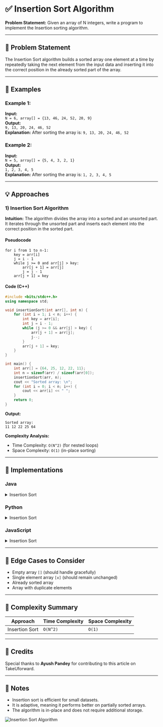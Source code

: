 # ✅ Insertion Sort Algorithm

**Problem Statement:** Given an array of N integers, write a program to implement the Insertion sorting algorithm.

---

## 📌 Problem Statement

The Insertion Sort algorithm builds a sorted array one element at a time by repeatedly taking the next element from the input data and inserting it into the correct position in the already sorted part of the array.

---

## 🧪 Examples

### Example 1:
**Input:**  
`N = 6, array[] = {13, 46, 24, 52, 20, 9}`  
**Output:**  
`9, 13, 20, 24, 46, 52`  
**Explanation:** After sorting the array is: `9, 13, 20, 24, 46, 52`

### Example 2:
**Input:**  
`N = 5, array[] = {5, 4, 3, 2, 1}`  
**Output:**  
`1, 2, 3, 4, 5`  
**Explanation:** After sorting the array is: `1, 2, 3, 4, 5`

---

## 💡 Approaches

### 1) Insertion Sort Algorithm

**Intuition:** The algorithm divides the array into a sorted and an unsorted part. It iterates through the unsorted part and inserts each element into the correct position in the sorted part.

#### Pseudocode
```
for i from 1 to n-1:
    key = arr[i]
    j = i - 1
    while j >= 0 and arr[j] > key:
        arr[j + 1] = arr[j]
        j = j - 1
    arr[j + 1] = key
```

#### Code (C++)
```cpp
#include <bits/stdc++.h>
using namespace std;

void insertionSort(int arr[], int n) {
    for (int i = 1; i < n; i++) {
        int key = arr[i];
        int j = i - 1;
        while (j >= 0 && arr[j] > key) {
            arr[j + 1] = arr[j];
            j--;
        }
        arr[j + 1] = key;
    }
}

int main() {
    int arr[] = {64, 25, 12, 22, 11};
    int n = sizeof(arr) / sizeof(arr[0]);
    insertionSort(arr, n);
    cout << "Sorted array: \n";
    for (int i = 0; i < n; i++) {
        cout << arr[i] << " ";
    }
    return 0;
}
```

**Output:**
```
Sorted array: 
11 12 22 25 64
```

**Complexity Analysis:**
- Time Complexity: `O(N^2)` (for nested loops)
- Space Complexity: `O(1)` (in-place sorting)

---

## 🧷 Implementations

### Java

<details>
<summary>Insertion Sort</summary>

```java
public class Main {
    static void insertionSort(int[] arr) {
        int n = arr.length;
        for (int i = 1; i < n; i++) {
            int key = arr[i];
            int j = i - 1;
            while (j >= 0 && arr[j] > key) {
                arr[j + 1] = arr[j];
                j--;
            }
            arr[j + 1] = key;
        }
    }

    public static void main(String[] args) {
        int[] arr = {64, 25, 12, 22, 11};
        insertionSort(arr);
        System.out.println("Sorted array: ");
        for (int num : arr) {
            System.out.print(num + " ");
        }
    }
}
```

</details>

### Python

<details>
<summary>Insertion Sort</summary>

```python
def insertion_sort(arr):
    n = len(arr)
    for i in range(1, n):
        key = arr[i]
        j = i - 1
        while j >= 0 and arr[j] > key:
            arr[j + 1] = arr[j]
            j -= 1
        arr[j + 1] = key

arr = [64, 25, 12, 22, 11]
insertion_sort(arr)
print("Sorted array:", arr)
```

</details>

### JavaScript

<details>
<summary>Insertion Sort</summary>

```javascript
function insertionSort(arr) {
    let n = arr.length;
    for (let i = 1; i < n; i++) {
        let key = arr[i];
        let j = i - 1;
        while (j >= 0 && arr[j] > key) {
            arr[j + 1] = arr[j];
            j--;
        }
        arr[j + 1] = key;
    }
}

let arr = [64, 25, 12, 22, 11];
insertionSort(arr);
console.log("Sorted array:", arr);
```

</details>

---

## 🧭 Edge Cases to Consider

* Empty array `[]` (should handle gracefully)
* Single element array `[x]` (should remain unchanged)
* Already sorted array
* Array with duplicate elements

---

## 🧾 Complexity Summary

| Approach      | Time Complexity | Space Complexity |
| ------------- | --------------- | ---------------- |
| Insertion Sort| `O(N^2)`        | `O(1)`           |

---

## 🙌 Credits

Special thanks to **Ayush Pandey** for contributing to this article on TakeUforward.

---

## 📣 Notes

* Insertion sort is efficient for small datasets.
* It is adaptive, meaning it performs better on partially sorted arrays.
* The algorithm is in-place and does not require additional storage.

![Insertion Sort Algorithm](https://takeuforward.org/wp-content/uploads/2021/09/Insertion-Sort-Algorithm.png)
